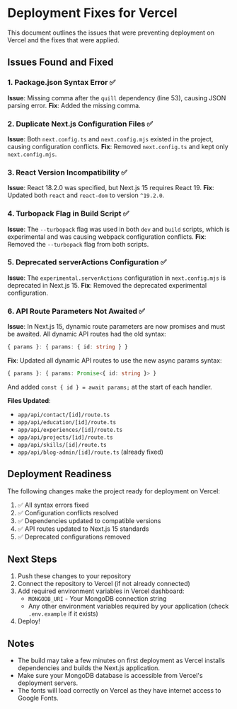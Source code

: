 # Deployment Fixes for Vercel

This document outlines the issues that were preventing deployment on Vercel and the fixes that were applied.

## Issues Found and Fixed

### 1. Package.json Syntax Error ✅
**Issue**: Missing comma after the `quill` dependency (line 53), causing JSON parsing error.
**Fix**: Added the missing comma.

### 2. Duplicate Next.js Configuration Files ✅
**Issue**: Both `next.config.ts` and `next.config.mjs` existed in the project, causing configuration conflicts.
**Fix**: Removed `next.config.ts` and kept only `next.config.mjs`.

### 3. React Version Incompatibility ✅
**Issue**: React 18.2.0 was specified, but Next.js 15 requires React 19.
**Fix**: Updated both `react` and `react-dom` to version `^19.2.0`.

### 4. Turbopack Flag in Build Script ✅
**Issue**: The `--turbopack` flag was used in both `dev` and `build` scripts, which is experimental and was causing webpack configuration conflicts.
**Fix**: Removed the `--turbopack` flag from both scripts.

### 5. Deprecated serverActions Configuration ✅
**Issue**: The `experimental.serverActions` configuration in `next.config.mjs` is deprecated in Next.js 15.
**Fix**: Removed the deprecated experimental configuration.

### 6. API Route Parameters Not Awaited ✅
**Issue**: In Next.js 15, dynamic route parameters are now promises and must be awaited. All dynamic API routes had the old syntax:
```typescript
{ params }: { params: { id: string } }
```

**Fix**: Updated all dynamic API routes to use the new async params syntax:
```typescript
{ params }: { params: Promise<{ id: string }> }
```
And added `const { id } = await params;` at the start of each handler.

**Files Updated**:
- `app/api/contact/[id]/route.ts`
- `app/api/education/[id]/route.ts`
- `app/api/experiences/[id]/route.ts`
- `app/api/projects/[id]/route.ts`
- `app/api/skills/[id]/route.ts`
- `app/api/blog-admin/[id]/route.ts` (already fixed)

## Deployment Readiness

The following changes make the project ready for deployment on Vercel:

1. ✅ All syntax errors fixed
2. ✅ Configuration conflicts resolved
3. ✅ Dependencies updated to compatible versions
4. ✅ API routes updated to Next.js 15 standards
5. ✅ Deprecated configurations removed

## Next Steps

1. Push these changes to your repository
2. Connect the repository to Vercel (if not already connected)
3. Add required environment variables in Vercel dashboard:
   - `MONGODB_URI` - Your MongoDB connection string
   - Any other environment variables required by your application (check `.env.example` if it exists)
4. Deploy!

## Notes

- The build may take a few minutes on first deployment as Vercel installs dependencies and builds the Next.js application.
- Make sure your MongoDB database is accessible from Vercel's deployment servers.
- The fonts will load correctly on Vercel as they have internet access to Google Fonts.

